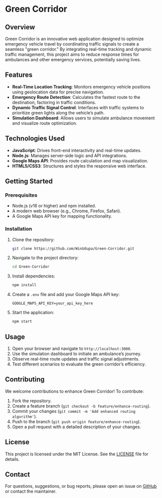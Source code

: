 # Green Corridor

## Overview
Green Corridor is an innovative web application designed to optimize emergency vehicle travel by coordinating traffic signals to create a seamless "green corridor." By integrating real-time tracking and dynamic traffic management, this project aims to reduce response times for ambulances and other emergency services, potentially saving lives.

## Features
- **Real-Time Location Tracking**: Monitors emergency vehicle positions using geolocation data for precise navigation.
- **Emergency Route Detection**: Calculates the fastest route to the destination, factoring in traffic conditions.
- **Dynamic Traffic Signal Control**: Interfaces with traffic systems to prioritize green lights along the vehicle’s path.
- **Simulation Dashboard**: Allows users to simulate ambulance movement and visualize route optimization.

## Technologies Used
- **JavaScript**: Drives front-end interactivity and real-time updates.
- **Node.js**: Manages server-side logic and API integrations.
- **Google Maps API**: Provides route calculation and map visualization.
- **HTML5/CSS3**: Structures and styles the responsive web interface.

## Getting Started

### Prerequisites
- Node.js (v16 or higher) and npm installed.
- A modern web browser (e.g., Chrome, Firefox, Safari).
- A Google Maps API key for mapping functionality.

### Installation
1. Clone the repository:
   ```bash
   git clone https://github.com/WinUdupa/Green-Corridor.git
   ```
2. Navigate to the project directory:
   ```bash
   cd Green-Corridor
   ```
3. Install dependencies:
   ```bash
   npm install
   ```
4. Create a `.env` file and add your Google Maps API key:
   ```env
   GOOGLE_MAPS_API_KEY=your_api_key_here
   ```
5. Start the application:
   ```bash
   npm start
   ```

## Usage
1. Open your browser and navigate to `http://localhost:3000`.
2. Use the simulation dashboard to initiate an ambulance’s journey.
3. Observe real-time route updates and traffic signal adjustments.
4. Test different scenarios to evaluate the green corridor’s efficiency.

## Contributing
We welcome contributions to enhance Green Corridor! To contribute:
1. Fork the repository.
2. Create a feature branch (`git checkout -b feature/enhance-routing`).
3. Commit your changes (`git commit -m 'Add enhanced routing algorithm'`).
4. Push to the branch (`git push origin feature/enhance-routing`).
5. Open a pull request with a detailed description of your changes.

## License
This project is licensed under the MIT License. See the [LICENSE](LICENSE) file for details.

## Contact
For questions, suggestions, or bug reports, please open an issue on [GitHub](https://github.com/WinUdupa/Green-Corridor/issues) or contact the maintainer.